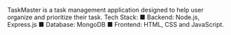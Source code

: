 TaskMaster is a task management application designed to help user organize and prioritize their task.
Tech Stack:
■ Backend: Node.js, Express.js
■ Database: MongoDB 
■ Frontend: HTML, CSS and JavaScript.
